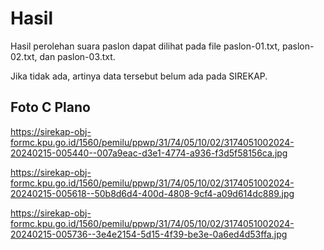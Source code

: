 # Hasil

Hasil perolehan suara paslon dapat dilihat pada file paslon-01.txt, paslon-02.txt, dan paslon-03.txt.

Jika tidak ada, artinya data tersebut belum ada pada SIREKAP.

## Foto C Plano

https://sirekap-obj-formc.kpu.go.id/1560/pemilu/ppwp/31/74/05/10/02/3174051002024-20240215-005440--007a9eac-d3e1-4774-a936-f3d5f58156ca.jpg

https://sirekap-obj-formc.kpu.go.id/1560/pemilu/ppwp/31/74/05/10/02/3174051002024-20240215-005618--50b8d6d4-400d-4808-9cf4-a09d614dc889.jpg

https://sirekap-obj-formc.kpu.go.id/1560/pemilu/ppwp/31/74/05/10/02/3174051002024-20240215-005736--3e4e2154-5d15-4f39-be3e-0a6ed4d53ffa.jpg

